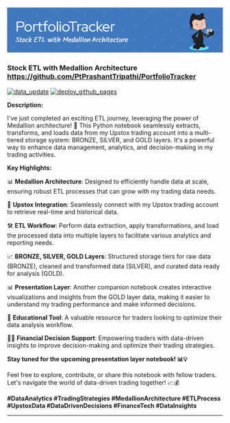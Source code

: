 [![Header](https://raw.githubusercontent.com/PtPrashantTripathi/PortfolioTracker/main/.github/portfolio_tracker_header.png)](https://github.com/PtPrashantTripathi/PortfolioTracker)

### Stock ETL with Medallion Architecture https://github.com/PtPrashantTripathi/PortfolioTracker

[![data_update](https://github.com/PtPrashantTripathi/PortfolioTracker/actions/workflows/data_update.yml/badge.svg)](https://github.com/PtPrashantTripathi/PortfolioTracker/actions/workflows/data_update.yml) [![deploy_github_pages](https://github.com/PtPrashantTripathi/PortfolioTracker/actions/workflows/deploy_github_pages.yml/badge.svg)](https://github.com/PtPrashantTripathi/PortfolioTracker/actions/workflows/deploy_github_pages.yml)

**Description:**

I've just completed an exciting ETL journey, leveraging the power of Medallion architecture! 🚀 This Python notebook seamlessly extracts, transforms, and loads data from my Upstox trading account into a multi-tiered storage system: BRONZE, SILVER, and GOLD layers. It's a powerful way to enhance data management, analytics, and decision-making in my trading activities.

**Key Highlights:**

📊 **Medallion Architecture**: Designed to efficiently handle data at scale, ensuring robust ETL processes that can grow with my trading data needs.

🔗 **Upstox Integration**: Seamlessly connect with my Upstox trading account to retrieve real-time and historical data.

🛠️ **ETL Workflow**: Perform data extraction, apply transformations, and load the processed data into multiple layers to facilitate various analytics and reporting needs.

📈 **BRONZE, SILVER, GOLD Layers**: Structured storage tiers for raw data (BRONZE), cleaned and transformed data (SILVER), and curated data ready for analysis (GOLD).

📊 **Presentation Layer**: Another companion notebook creates interactive visualizations and insights from the GOLD layer data, making it easier to understand my trading performance and make informed decisions.

📓 **Educational Tool**: A valuable resource for traders looking to optimize their data analysis workflow.

👩‍💼 **Financial Decision Support**: Empowering traders with data-driven insights to improve decision-making and optimize their trading strategies.

**Stay tuned for the upcoming presentation layer notebook! 📊💡**

Feel free to explore, contribute, or share this notebook with fellow traders. Let's navigate the world of data-driven trading together! 📈💰

**#DataAnalytics #TradingStrategies #MedallionArchitecture #ETLProcess #UpstoxData #DataDrivenDecisions #FinanceTech #DataInsights**

---
